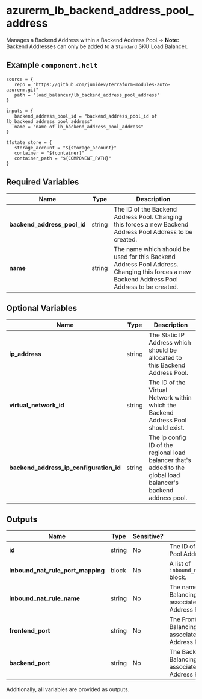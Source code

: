 # azurerm_lb_backend_address_pool_address

Manages a Backend Address within a Backend Address Pool.-> **Note:** Backend Addresses can only be added to a `Standard` SKU Load Balancer.

## Example `component.hclt`

```hcl
source = {
   repo = "https://github.com/jumidev/terraform-modules-auto-azurerm.git" 
   path = "load_balancer/lb_backend_address_pool_address" 
}

inputs = {
   backend_address_pool_id = "backend_address_pool_id of lb_backend_address_pool_address" 
   name = "name of lb_backend_address_pool_address" 
}

tfstate_store = {
   storage_account = "${storage_account}" 
   container = "${container}" 
   container_path = "${COMPONENT_PATH}" 
}

```

## Required Variables

| Name | Type |  Description |
| ---- | --------- |  ----------- |
| **backend_address_pool_id** | string |  The ID of the Backend Address Pool. Changing this forces a new Backend Address Pool Address to be created. | 
| **name** | string |  The name which should be used for this Backend Address Pool Address. Changing this forces a new Backend Address Pool Address to be created. | 

## Optional Variables

| Name | Type |  Description |
| ---- | --------- |  ----------- |
| **ip_address** | string |  The Static IP Address which should be allocated to this Backend Address Pool. | 
| **virtual_network_id** | string |  The ID of the Virtual Network within which the Backend Address Pool should exist. | 
| **backend_address_ip_configuration_id** | string |  The ip config ID of the regional load balancer that's added to the global load balancer's backend address pool. | 



## Outputs

| Name | Type | Sensitive? | Description |
| ---- | ---- | --------- | --------- |
| **id** | string | No  | The ID of the Backend Address Pool Address. | 
| **inbound_nat_rule_port_mapping** | block | No  | A list of `inbound_nat_rule_port_mapping` block. | 
| **inbound_nat_rule_name** | string | No  | The name of the Load Balancing Inbound NAT Rules associated with this Backend Address Pool Address. | 
| **frontend_port** | string | No  | The Frontend Port of the Load Balancing Inbound NAT Rules associated with this Backend Address Pool Address. | 
| **backend_port** | string | No  | The Backend Port of the Load Balancing Inbound NAT Rules associated with this Backend Address Pool Address. | 

Additionally, all variables are provided as outputs.
